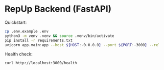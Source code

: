 # RepUp Backend (FastAPI)

Quickstart:

```bash
cp .env.example .env
python3 -m venv .venv && source .venv/bin/activate
pip install -r requirements.txt
uvicorn app.main:app --host ${HOST:-0.0.0.0} --port ${PORT:-3000} --reload
```

Health check:

```bash
curl http://localhost:3000/health
```
